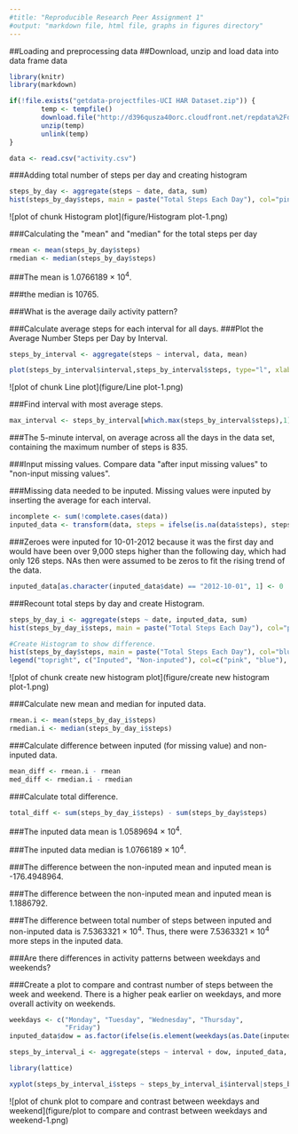 ```yaml
---
#title: "Reproducible Research Peer Assignment 1"
#output: "markdown file, html file, graphs in figures directory"
---
```


##Loading and preprocessing data
##Download, unzip and load data into data frame data


```r
library(knitr)
library(markdown)

if(!file.exists("getdata-projectfiles-UCI HAR Dataset.zip")) {
        temp <- tempfile()
        download.file("http://d396qusza40orc.cloudfront.net/repdata%2Fdata%2Factivity.zip",temp)
        unzip(temp)
        unlink(temp)
}

data <- read.csv("activity.csv")
```

###Adding total number of steps per day and creating histogram


```r
steps_by_day <- aggregate(steps ~ date, data, sum)
hist(steps_by_day$steps, main = paste("Total Steps Each Day"), col="pink", xlab="Number of Steps")
```

![plot of chunk Histogram plot](figure/Histogram plot-1.png) 

###Calculating the "mean" and "median" for the total steps per day


```r
rmean <- mean(steps_by_day$steps)
rmedian <- median(steps_by_day$steps)
```

###The mean is 1.0766189 &times; 10<sup>4</sup>.

###the median is 10765.

###What is the average daily activity pattern?

###Calculate average steps for each interval for all days.
###Plot the Average Number Steps per Day by Interval.



```r
steps_by_interval <- aggregate(steps ~ interval, data, mean)

plot(steps_by_interval$interval,steps_by_interval$steps, type="l", xlab="Interval", ylab="Number of Steps",main="Average Number of Steps per Day by Interval")
```

![plot of chunk Line plot](figure/Line plot-1.png) 

###Find interval with most average steps.


```r
max_interval <- steps_by_interval[which.max(steps_by_interval$steps),1]
```

###The 5-minute interval, on average across all the days in the data set, containing the maximum number of steps is 835.

###Input missing values. Compare data "after input missing values" to "non-input missing values".

###Missing data needed to be inputed. Missing values were inputed by inserting the average for each interval. 


```r
incomplete <- sum(!complete.cases(data))
inputed_data <- transform(data, steps = ifelse(is.na(data$steps), steps_by_interval$steps[match(data$interval, steps_by_interval$interval)], data$steps))
```

###Zeroes were inputed for 10-01-2012 because it was the first day and would have been over 9,000 steps higher than the following day, which had only 126 steps. NAs then were assumed to be zeros to fit the rising trend of the data.


```r
inputed_data[as.character(inputed_data$date) == "2012-10-01", 1] <- 0
```

###Recount total steps by day and create Histogram.


```r
steps_by_day_i <- aggregate(steps ~ date, inputed_data, sum)
hist(steps_by_day_i$steps, main = paste("Total Steps Each Day"), col="pink", xlab="Number of Steps")

#Create Histogram to show difference. 
hist(steps_by_day$steps, main = paste("Total Steps Each Day"), col="blue", xlab="Number of Steps", add=T)
legend("topright", c("Inputed", "Non-inputed"), col=c("pink", "blue"), lwd=8)
```

![plot of chunk create new histogram plot](figure/create new histogram plot-1.png) 


###Calculate new mean and median for inputed data.


```r
rmean.i <- mean(steps_by_day_i$steps)
rmedian.i <- median(steps_by_day_i$steps)
```

###Calculate difference between inputed (for missing value) and non-inputed data.


```r
mean_diff <- rmean.i - rmean
med_diff <- rmedian.i - rmedian
```

###Calculate total difference.


```r
total_diff <- sum(steps_by_day_i$steps) - sum(steps_by_day$steps)
```


###The inputed data mean is 1.0589694 &times; 10<sup>4</sup>.

###The inputed data median is 1.0766189 &times; 10<sup>4</sup>.

###The difference between the non-inputed mean and inputed mean is -176.4948964.

###The difference between the non-inputed mean and inputed mean is 1.1886792.

###The difference between total number of steps between inputed and non-inputed data is 7.5363321 &times; 10<sup>4</sup>. Thus, there were 7.5363321 &times; 10<sup>4</sup> more steps in the inputed data.

###Are there differences in activity patterns between weekdays and weekends?

###Create a plot to compare and contrast number of steps between the week and weekend. There is a higher peak earlier on weekdays, and more overall activity on weekends.


```r
weekdays <- c("Monday", "Tuesday", "Wednesday", "Thursday", 
              "Friday")
inputed_data$dow = as.factor(ifelse(is.element(weekdays(as.Date(inputed_data$date)),weekdays), "Weekday", "Weekend"))

steps_by_interval_i <- aggregate(steps ~ interval + dow, inputed_data, mean)

library(lattice)

xyplot(steps_by_interval_i$steps ~ steps_by_interval_i$interval|steps_by_interval_i$dow, main="Average Steps per Day by Interval",xlab="Interval", ylab="Steps",layout=c(2,1), type="l")
```

![plot of chunk plot to compare and contrast between weekdays and weekend](figure/plot to compare and contrast between weekdays and weekend-1.png) 




